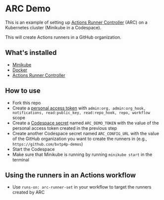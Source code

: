 # ARC Demo

This is an example of setting up [Actions Runner Controller](https://docs.github.com/en/actions/hosting-your-own-runners/managing-self-hosted-runners-with-actions-runner-controller/about-actions-runner-controller) (ARC) on a Kubernetes cluster (Minikube in a Codespace).

This will create Actions runners in a GitHub organization.

## What's installed

- [Minikube](https://minikube.sigs.k8s.io/docs/start/)
- [Docker](https://docs.docker.com/get-docker/)
- [Actions Runner Controller](https://docs.github.com/en/actions/hosting-your-own-runners/managing-self-hosted-runners-with-actions-runner-controller/about-actions-runner-controller)

## How to use

- Fork this repo
- Create a [personal access token](https://docs.github.com/en/github/authenticating-to-github/creating-a-personal-access-token) with `admin:org, admin:org_hook, notifications, read:public_key, read:repo_hook, repo, workflow` scope
- Create a [Codespace secret](https://docs.github.com/en/codespaces/managing-your-codespaces/managing-secrets-for-your-codespaces) named `ARC_DEMO_TOKEN` with the value of the personal access token created in the previous step
- Create another Codespace secret named `ARC_CONFIG_URL` with the value of the GitHub organization you want to create the runners in (e.g., `https://github.com/bxtp4p-demos`)
- Start the Codespace
- Make sure that Minikube is running by running `minikube start` in the terminal

## Using the runners in an Actions workflow

- Use `runs-on: arc-runner-set` in your workflow to target the runners created by ARC
